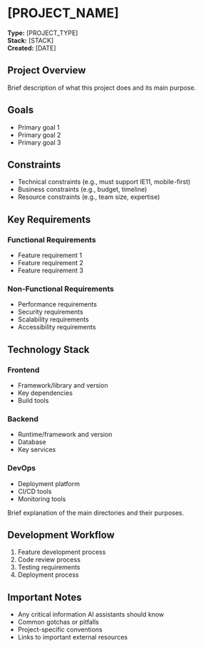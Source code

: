 # [PROJECT_NAME]

**Type:** [PROJECT_TYPE]  
**Stack:** [STACK]  
**Created:** [DATE]

## Project Overview

Brief description of what this project does and its main purpose.

## Goals

- Primary goal 1
- Primary goal 2
- Primary goal 3

## Constraints

- Technical constraints (e.g., must support IE11, mobile-first)
- Business constraints (e.g., budget, timeline)
- Resource constraints (e.g., team size, expertise)

## Key Requirements

### Functional Requirements
- Feature requirement 1
- Feature requirement 2
- Feature requirement 3

### Non-Functional Requirements
- Performance requirements
- Security requirements
- Scalability requirements
- Accessibility requirements

## Technology Stack

### Frontend
- Framework/library and version
- Key dependencies
- Build tools

### Backend
- Runtime/framework and version
- Database
- Key services

### DevOps
- Deployment platform
- CI/CD tools
- Monitoring tools

Brief explanation of the main directories and their purposes.

## Development Workflow

1. Feature development process
2. Code review process
3. Testing requirements
4. Deployment process

## Important Notes

- Any critical information AI assistants should know
- Common gotchas or pitfalls
- Project-specific conventions
- Links to important external resources
